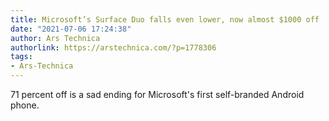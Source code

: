 ```yaml
---
title: Microsoft’s Surface Duo falls even lower, now almost $1000 off
date: "2021-07-06 17:24:38"
author: Ars Technica
authorlink: https://arstechnica.com/?p=1778306
tags:
- Ars-Technica
---
```

71 percent off is a sad ending for Microsoft's first self-branded Android phone.